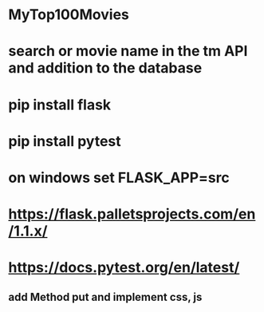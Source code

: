 # MyTop100Movies
# search or movie name in the tm API and addition to the database
#
# pip install flask
# pip install pytest
#
# on windows set FLASK_APP=src
#
#
# https://flask.palletsprojects.com/en/1.1.x/
# https://docs.pytest.org/en/latest/
## add Method put and implement css, js
